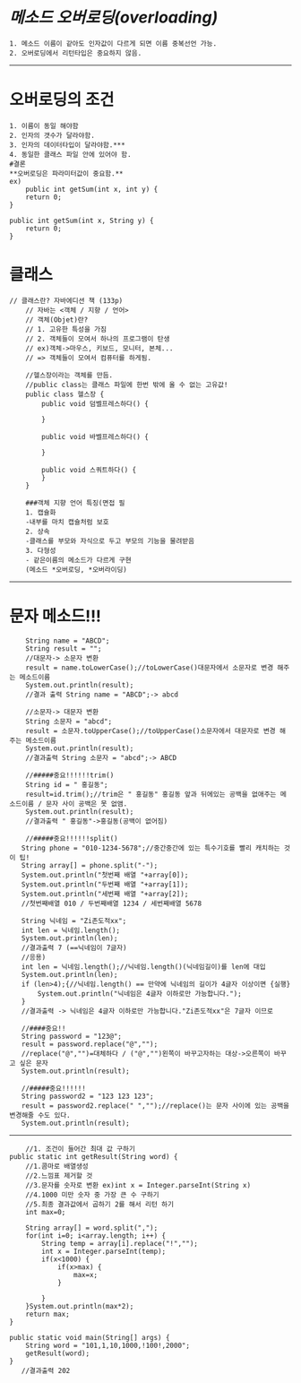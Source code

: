  #  ***메소드 오버로딩(overloading)***  
	1. 메소드 이름이 같아도 인자값이 다르게 되면 이름 중복선언 가능.  
	2. 오버로딩에서 리턴타입은 중요하지 않음.  
 ---   
# 오버로딩의 조건
	1. 이름이 동일 해야함
	2. 인자의 갯수가 달라야함.
	3. 인자의 데이터타입이 달라야함.***
	4. 동일한 클래스 파일 안에 있어야 함.   
    #결론  
    **오버로딩은 파라미터값이 중요함.**  
    ex)
    	public int getSum(int x, int y) {
		return 0;
	}
	
	public int getSum(int x, String y) {
		return 0;
	}	
	
# 클래스  
	// 클래스란? 자바에디션 책 (133p)
		// 자바는 <객체 / 지향 / 언어>
		// 객체(Objet)란?
		// 1. 고유한 특성을 가짐
		// 2. 객체들이 모여서 하나의 프로그램이 탄생
		// ex)객체->마우스, 키보드, 모니터, 본체...
		// => 객체들이 모여서 컴퓨터를 하게됨.

        //헬스장이라는 객체를 만듬.
		//public class는 클래스 파일에 한번 밖에 올 수 없는 고유값!
		public class 헬스장 {
			public void 덤벨프레스하다() {

			}

			public void 바벨프레스하다() {

			}

			public void 스쿼트하다() {
			}
		}

	    ###객체 지향 언어 특징(면접 필
		1. 캡슐화 
		-내부를 마치 캡슐처럼 보호
		2. 상속
		-클래스를 부모와 자식으로 두고 부모의 기능을 물려받음
		3. 다형성
		- 같은이름의 메소드가 다르게 구현
		(메소드 *오버로딩, *오버라이딩)

---
    
# 문자 메소드!!!
		String name = "ABCD";
		String result = "";
		//대문자-> 소문자 변환
		result = name.toLowerCase();//toLowerCase()대문자에서 소문자로 변경 해주는 메소드이름
		System.out.println(result);
		//결과 출력 String name = "ABCD";-> abcd
		
		//소문자-> 대문자 변환
		String 소문자 = "abcd";
		result = 소문자.toUpperCase();//toUpperCase()소문자에서 대문자로 변경 해주는 메소드이름
		System.out.println(result);
		//결과출력 String 소문자 = "abcd";-> ABCD
		
		//#####중요!!!!!!trim()
		String id = " 홍길동";
		result=id.trim();//trim은 " 홍길동" 홍길동 앞과 뒤에있는 공백을 없애주는 메소드이름 / 문자 사이 공백은 못 없앰.
		System.out.println(result);
		//결과출력 " 홍길동"->홍길동(공백이 없어짐)
		
		//#####중요!!!!!!split()
	   String phone = "010-1234-5678";//중간중간에 있는 특수기호를 빨리 캐치하는 것이 팁!
	   String array[] = phone.split("-");
	   System.out.println("첫번째 배열 "+array[0]);
	   System.out.println("두번째 배열 "+array[1]);
	   System.out.println("세번째 배열 "+array[2]);
	   //첫번째배열 010 / 두번째배열 1234 / 세번째배열 5678
	   
	   String 닉네임 = "Zi존도적xx";
	   int len = 닉네임.length();
	   System.out.println(len);
	   //결과출력 7 (==닉네임이 7글자)
	   //응용)
	   int len = 닉네임.length();//닉네임.length()(닉네임길이)를 len에 대입
	   System.out.println(len);
	   if (len>4);{//닉네임.length() == 만약에 닉네임의 길이가 4글자 이상이면 {실행}
		   System.out.println("닉네임은 4글자 이하로만 가능합니다.");
	   }
	   //결과출력 -> 닉네임은 4글자 이하로만 가능합니다."Zi존도적xx"은 7글자 이므로
	   
	   //####중요!!
	   String password = "123@";
	   result = password.replace("@","");
	   //replace("@","")=대체하다 / ("@","")왼쪽이 바꾸고자하는 대상->오른쪽이 바꾸고 싶은 문자
	   System.out.println(result);
	   
	   //#####중요!!!!!!
	   String password2 = "123 123 123";
       result = password2.replace(" ","");//replace()는 문자 사이에 있는 공백을 변경해줄 수도 있다.
	   System.out.println(result);
---
    	//1. 조건이 들어간 최대 값 구하기
	public static int getResult(String word) {
		//1.콤마로 배열생성
		//2.느낌표 제거할 것
	  	//3.문자를 숫자로 변환 ex)int x = Integer.parseInt(String x)
		//4.1000 미만 숫자 중 가장 큰 수 구하기
		//5.최종 결과값에서 곱하기 2를 해서 리턴 하기
		int max=0;
		
		String array[] = word.split(",");
		for(int i=0; i<array.length; i++) {
			String temp = array[i].replace("!","");
			int x = Integer.parseInt(temp);
			if(x<1000) {
				if(x>max) {
					max=x;
				}

			}
		}System.out.println(max*2);
		return max;
	}
		
	public static void main(String[] args) {
		String word = "101,1,10,1000,!100!,2000";
		getResult(word);
	}
	   //결과출력 202